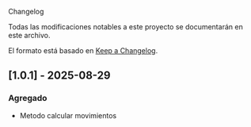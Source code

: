  Changelog

Todas las modificaciones notables a este proyecto se documentarán en este archivo.

El formato está basado en [Keep a Changelog](https://keepachangelog.com/es/1.0.0/).

## [1.0.1] - 2025-08-29

### Agregado 
- Metodo calcular movimientos 
